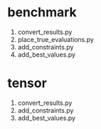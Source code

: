# benchmark

1. convert_results.py
2. place_true_evaluations.py
3. add_constraints.py
4. add_best_values.py

# tensor

1. convert_results.py
2. add_constraints.py
3. add_best_values.py